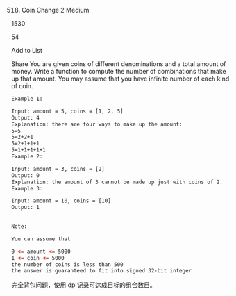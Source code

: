 518. Coin Change 2
Medium

1530

54

Add to List

Share
You are given coins of different denominations and a total amount of money. Write a function to compute the number of combinations that make up that amount. You may assume that you have infinite number of each kind of coin.

 

```html
Example 1:

Input: amount = 5, coins = [1, 2, 5]
Output: 4
Explanation: there are four ways to make up the amount:
5=5
5=2+2+1
5=2+1+1+1
5=1+1+1+1+1
Example 2:

Input: amount = 3, coins = [2]
Output: 0
Explanation: the amount of 3 cannot be made up just with coins of 2.
Example 3:

Input: amount = 10, coins = [10] 
Output: 1
 

Note:

You can assume that

0 <= amount <= 5000
1 <= coin <= 5000
the number of coins is less than 500
the answer is guaranteed to fit into signed 32-bit integer
```




完全背包问题，使用 dp 记录可达成目标的组合数目。    
  
  
  